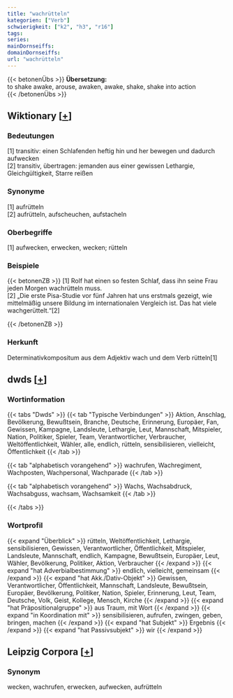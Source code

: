 ```yaml
---
title: "wachrütteln"
kategorien: ["Verb"]
schwierigkeit: ["k2", "h3", "r16"]
tags:
series:
mainDornseiffs:
domainDornseiffs:
url: "wachrütteln"
---
```


{{< betonenÜbs >}}
**Übersetzung:**  
to shake awake, arouse, awaken, awake, shake, shake into action  
{{< /betonenÜbs >}}

## Wiktionary [[+](https://de.wiktionary.org/wiki/wachrütteln)]

### Bedeutungen
[1] transitiv: einen Schlafenden heftig hin und her bewegen und dadurch aufwecken  
[2] transitiv, übertragen: jemanden aus einer gewissen Lethargie, Gleichgültigkeit, Starre reißen  

### Synonyme
[1] aufrütteln  
[2] aufrütteln, aufscheuchen, aufstacheln  

### Oberbegriffe
[1] aufwecken, erwecken, wecken; rütteln  

### Beispiele
{{< betonenZB >}}
[1] Rolf hat einen so festen Schlaf, dass ihn seine Frau jeden Morgen wachrütteln muss.  
[2] „Die erste Pisa-Studie vor fünf Jahren hat uns erstmals gezeigt, wie mittelmäßig unsere Bildung im internationalen Vergleich ist. Das hat viele wachgerüttelt.“[2]  

{{< /betonenZB >}}
### Herkunft
Determinativkompositum aus dem Adjektiv wach und dem Verb rütteln[1]  



## dwds [[+](https://www.dwds.de/wb/wachrütteln)]

### Wortinformation
{{< tabs "Dwds" >}}
{{< tab "Typische Verbindungen" >}}
Aktion, Anschlag, Bevölkerung, Bewußtsein, Branche, Deutsche, Erinnerung, Europäer, Fan, Gewissen, Kampagne, Landsleute, Lethargie, Leut, Mannschaft, Mitspieler, Nation, Politiker, Spieler, Team, Verantwortlicher, Verbraucher, Weltöffentlichkeit, Wähler, alle, endlich, rütteln, sensibilisieren, vielleicht, Öffentlichkeit
{{< /tab >}}

{{< tab "alphabetisch vorangehend" >}}
wachrufen, Wachregiment, Wachposten, Wachpersonal, Wachparade
{{< /tab >}}

{{< tab "alphabetisch vorangehend" >}}
Wachs, Wachsabdruck, Wachsabguss, wachsam, Wachsamkeit
{{< /tab >}}

{{< /tabs >}}

### Wortprofil
{{< expand "Überblick" >}} rütteln, Weltöffentlichkeit, Lethargie, sensibilisieren, Gewissen, Verantwortlicher, Öffentlichkeit, Mitspieler, Landsleute, Mannschaft, endlich, Kampagne, Bewußtsein, Europäer, Leut, Wähler, Bevölkerung, Politiker, Aktion, Verbraucher {{< /expand >}}
{{< expand "hat Adverbialbestimmung" >}} endlich, vielleicht, gemeinsam {{< /expand >}}
{{< expand "hat Akk./Dativ-Objekt" >}} Gewissen, Verantwortlicher, Öffentlichkeit, Mannschaft, Landsleute, Bewußtsein, Europäer, Bevölkerung, Politiker, Nation, Spieler, Erinnerung, Leut, Team, Deutsche, Volk, Geist, Kollege, Mensch, Kirche {{< /expand >}}
{{< expand "hat Präpositionalgruppe" >}} aus Traum, mit Wort {{< /expand >}}
{{< expand "in Koordination mit" >}} sensibilisieren, aufrufen, zwingen, geben, bringen, machen {{< /expand >}}
{{< expand "hat Subjekt" >}} Ergebnis {{< /expand >}}
{{< expand "hat Passivsubjekt" >}} wir {{< /expand >}}

## Leipzig Corpora [[+](https://corpora.uni-leipzig.de/en/res?word=wachrütteln&corpusId=deu_newscrawl-public_2018)]


### Synonym
wecken, wachrufen, erwecken, aufwecken, aufrütteln

